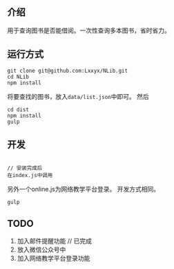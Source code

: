 ## 介绍
用于查询图书是否能借阅。一次性查询多本图书，省时省力。
## 运行方式
```
git clone git@github.com:Lxxyx/NLib.git
cd NLib
npm install
```

将要查找的图书，放入`data/list.json`中即可。
然后
```
cd dist
npm install
gulp
```
## 开发
```

// 安装完成后
在index.js中调用
```
另外一个online.js为网络教学平台登录。
开发方式相同。
```
gulp
```
## TODO
1. 加入邮件提醒功能 // 已完成
2. 放入微信公众号中
3. 加入网络教学平台登录功能